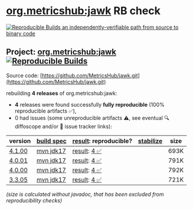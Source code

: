 [org.metricshub:jawk](https://central.sonatype.com/artifact/org.metricshub/jawk/versions) RB check
=======

[![Reproducible Builds](https://reproducible-builds.org/images/logos/rb.svg) an independently-verifiable path from source to binary code](https://reproducible-builds.org/)

## Project: [org.metricshub:jawk](https://central.sonatype.com/artifact/org.metricshub/jawk/versions) [![Reproducible Builds](https://img.shields.io/endpoint?url=https://raw.githubusercontent.com/jvm-repo-rebuild/reproducible-central/master/content/org/metricshub/jawk/badge.json)](https://github.com/jvm-repo-rebuild/reproducible-central/blob/master/content/org/metricshub/jawk/README.md)

Source code: [https://github.com/MetricsHub/jawk.git](https://github.com/MetricsHub/jawk.git)

rebuilding **4 releases** of org.metricshub:jawk:
- **4** releases were found successfully **fully reproducible** (100% reproducible artifacts :white_check_mark:),
- 0 had issues (some unreproducible artifacts :warning:, see eventual :mag: diffoscope and/or :memo: issue tracker links):

| version | [build spec](/BUILDSPEC.md) | [result](https://reproducible-builds.org/docs/jvm/): reproducible? | [stabilize](https://github.com/google/oss-rebuild/blob/main/cmd/stabilize/README.md) | size |
| -- | --------- | ------ | ------ | -- |
| [4.1.00](https://central.sonatype.com/artifact/org.metricshub/jawk/4.1.00/pom) | [mvn jdk17](jawk-4.1.00.buildspec) | [result](jawk-4.1.00.buildinfo): [4 :white_check_mark: ](jawk-4.1.00.buildcompare) | | 693K |
| [4.0.01](https://central.sonatype.com/artifact/org.metricshub/jawk/4.0.01/pom) | [mvn jdk17](jawk-4.0.01.buildspec) | [result](jawk-4.0.01.buildinfo): [4 :white_check_mark: ](jawk-4.0.01.buildcompare) | | 791K |
| [4.0.00](https://central.sonatype.com/artifact/org.metricshub/jawk/4.0.00/pom) | [mvn jdk17](jawk-4.0.00.buildspec) | [result](jawk-4.0.00.buildinfo): [4 :white_check_mark: ](jawk-4.0.00.buildcompare) | | 792K |
| [3.3.05](https://central.sonatype.com/artifact/org.metricshub/jawk/3.3.05/pom) | [mvn jdk17](jawk-3.3.05.buildspec) | [result](jawk-3.3.05.buildinfo): [4 :white_check_mark: ](jawk-3.3.05.buildcompare) | | 721K |

<i>(size is calculated without javadoc, that has been excluded from reproducibility checks)</i>
